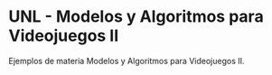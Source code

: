 # UNL - Modelos y Algoritmos para Videojuegos II
Ejemplos de materia Modelos y Algoritmos para Videojuegos II.
